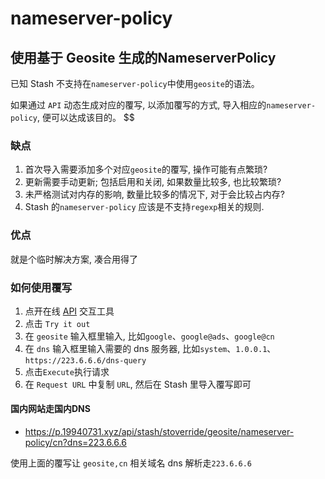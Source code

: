 # nameserver-policy

## 使用基于 Geosite 生成的NameserverPolicy

已知 Stash 不支持在`nameserver-policy`中使用`geosite`的语法。

如果通过 `API` 动态生成对应的覆写, 以添加覆写的方式, 导入相应的`nameserver-policy`, 便可以达成该目的。
$$
### 缺点

1. 首次导入需要添加多个对应`geosite`的覆写, 操作可能有点繁琐?
2. 更新需要手动更新; 包括启用和关闭, 如果数量比较多, 也比较繁琐?
3. 未严格测试对内存的影响, 数量比较多的情况下, 对于会比较占内存?
4. Stash 的`nameserver-policy` 应该是不支持`regexp`相关的规则.

### 优点

就是个临时解决方案, 凑合用得了

### 如何使用覆写

1. 点开在线 [API](https://p.19940731.xyz/docs#/Stash/nameserver_policy_by_geosite_api_stash_stoverride_geosite_nameserver_policy__geosite__get) 交互工具
2. 点击 `Try it out`
3. 在 `geosite` 输入框里输入, 比如`google`、`google@ads`、`google@cn`
4. 在 `dns` 输入框里输入需要的 dns 服务器, 比如`system`、`1.0.0.1`、`https://223.6.6.6/dns-query`
5. 点击`Execute`执行请求
6. 在 `Request URL` 中复制 `URL`, 然后在 Stash 里导入覆写即可

#### 国内网站走国内DNS

- <https://p.19940731.xyz/api/stash/stoverride/geosite/nameserver-policy/cn?dns=223.6.6.6>

使用上面的覆写让 `geosite,cn` 相关域名 dns 解析走`223.6.6.6`
